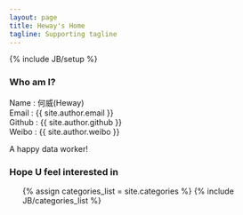 ```yaml
---
layout: page
title: Heway's Home
tagline: Supporting tagline
---
```

{% include JB/setup %}

### Who am I?

Name : 何威(Heway)  
Email : {{ site.author.email }}  
Github : {{ site.author.github }}  
Weibo : {{ site.author.weibo }} 

A happy data worker!

### Hope U feel interested in

<ul class="tag_box inline">
  {% assign categories_list = site.categories %}
  {% include JB/categories_list %}
</ul>

